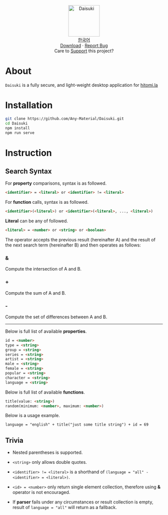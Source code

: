 <div align="center">
	<img width="100px" src="https://github.com/Any-Material/Daisuki/blob/master/docs/images/icon.png?raw=true" align="center" alt="Daisuki"/>
</div>
<div align="center">
	<a href="/docs/readme_kr.md">한국어</a>
</div>
<div align="center">
	<a href="https://github.com/Any-Material/Daisuki/releases">Download</a>
	·
	<a href="https://github.com/Any-Material/Daisuki/issues/new">Report Bug</a>
</div>
<div align="center">
	Care to <a href="https://toss.me/Sombian">Support</a> this project?
</div>

# About

`Daisuki` is a fully secure, and light-weight desktop application for [hitomi.la](https://hitomi.la)  

# Installation

```bash
git clone https://github.com/Any-Material/Daisuki.git
cd Daisuki
npm install
npm run serve
```

# Instruction

## Search Syntax

For **property** comparisons, syntax is as followed.

```md
<identifier> = <literal> or <identifier> != <literal>
```

For **function** calls, syntax is as followed.

```md
<identifier>(<literal>) or <identifier>(<literal>, ..., <literal>)
```

**Literal** can be any of followed.

```md
<literal> = <number> or <string> or <boolean>
```

The operator accepts the previous result (hereinafter A) and the result of the next search term (hereinafter B) and then operates as follows:

### &

Compute the intersection of A and B.

### +

Compute the sum of A and B.

### -

Compute the set of differences between A and B.

___

Below is full list of available **properties**.

```md
id = <number>
type = <string>
group = <string>
series = <string>
artist = <string>
male = <string>
female = <string>
popular = <string>
character = <string>
language = <string>
```

Below is full list of available **functions**.

```md
title(value: <string>)
random(minimum: <number>, maximum: <number>)
```

Below is a usage example.

```md
language = "english" + title("just some title string") + id = 69
```

## Trivia

- Nested parentheses is supported.

- `<string>` only allows double quotes.

- `<identifier> != <literal>` is a shorthand of `(language = "all" - <identifier> = <literal>)`.

- `<id> = <number>` only return single element collection, therefore using **&** operator is not encouraged.

- If **parser** fails under any circumstances or result collection is empty, result of `language = "all"` will return as a fallback.

